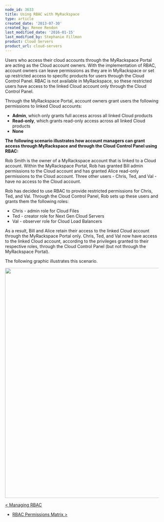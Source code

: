 ```yaml
---
node_id: 3633
title: Using RBAC with MyRackspace
type: article
created_date: '2013-07-30'
created_by: Renee Rendon
last_modified_date: '2016-01-15'
last_modified_by: Stephanie Fillmon
product: Cloud Servers
product_url: cloud-servers
---
```


Users who access their cloud accounts through the MyRackspace Portal are
acting as the Cloud account owners. With the implementation of RBAC,
account owners can leave permissions as they are in MyRackspace or set
up restricted access to specific products for users through the Cloud
Control Panel. RBAC is not available in MyRackspace, so these restricted
users have access to the linked Cloud account only through the Cloud
Control Panel.

Through the MyRackspace Portal, account owners grant users the following
permissions to linked Cloud accounts:

-   **Admin**, which only grants full access across all linked Cloud
    products
-   **Read-only**, which grants read-only access across all linked Cloud
    products
-   **None**

**The following scenario illustrates how account managers can grant
access through MyRackspace and through the Cloud Control Panel using
RBAC:**

Rob Smith is the owner of a MyRackspace account that is linked to a
Cloud account. Within the MyRackspace Portal, Rob has granted Bill admin
permissions to the Cloud account and has granted Alice read-only
permissions to the Cloud account. Three other users - Chris, Ted, and
Val - have no access to the Cloud account.

Rob has decided to use RBAC to provide restricted permissions for Chris,
Ted, and Val. Through the Cloud Control Panel, Rob sets up these users
and grants them the following roles:

-   Chris - admin role for Cloud Files
-   Ted - creator role for Next Gen Cloud Servers
-   Val - observer role for Cloud Load Balancers

As a result, Bill and Alice retain their access to the linked Cloud
account through the MyRackspace Portal only. Chris, Ted, and Val now
have access to the linked Cloud account, according to the privileges
granted to their respective roles, through the Cloud Control Panel (but
not through the MyRackspace Portal).

The following graphic illustrates this scenario.

<img src="https://8026b2e3760e2433679c-fffceaebb8c6ee053c935e8915a3fbe7.ssl.cf2.rackcdn.com/field/image/MyRack%20BEST%20Diagram.png" width="652" height="751" />

[&lt; Managing
RBAC](/how-to/managing-role-based-access-control-rbac)
 -   [RBAC Permissions Matrix
&gt;](/how-to/permissions-matrix-for-role-based-access-control-rbac)

